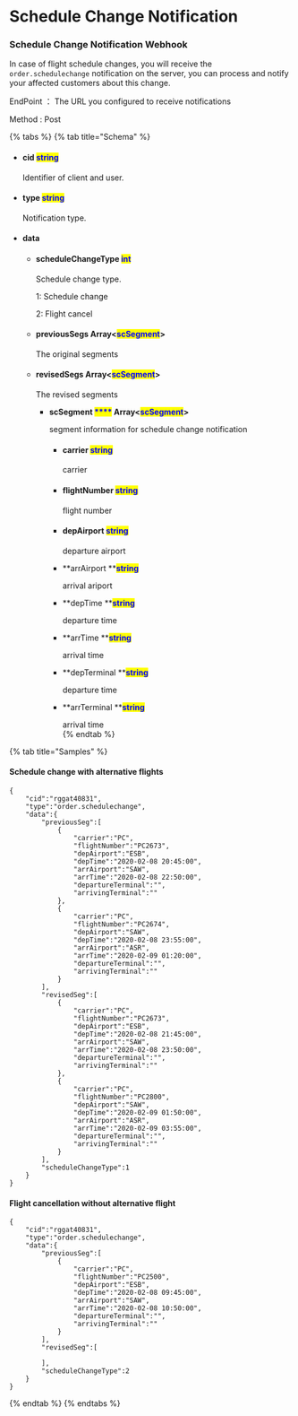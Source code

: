 # Schedule Change Notification

### Schedule Change Notification Webhook

In case of flight schedule changes, you will receive the `order.schedulechange` notification on the server, you can process and notify your affected customers about this change.

EndPoint ： The URL you configured to receive notifications

Method : Post

{% tabs %}
{% tab title="Schema" %}
*   #### cid                                  <mark style="color:blue;">string</mark>                                                                                                

    Identifier of client and user.
*   #### type                              <mark style="color:blue;">string</mark>                                                                                                 

    Notification type.
* #### data                                                                                                                                           
  *   #### scheduleChangeType               <mark style="color:blue;">int</mark> 

      Schedule change type.

      1: Schedule change

      2: Flight cancel
  *   #### previousSegs                                 **Array**<<mark style="color:blue;">scSegment</mark>>      <mark style="color:blue;"></mark>     

      The original segments
  *   #### revisedSegs                             <mark style="color:blue;"></mark>       Array<<mark style="color:blue;">scSegment</mark>>      <mark style="color:blue;"></mark>     

      The revised segments

      *   **scSegment                               **<mark style="color:blue;">****</mark>**  Array<**<mark style="color:blue;">**scSegment**</mark>**>**      <mark style="color:blue;"></mark>     

          segment information for schedule change notification              <mark style="color:blue;"></mark>             

          *   #### carrier                                  <mark style="color:blue;">string</mark>                                                                      

              carrier
          *   #### flightNumber                     <mark style="color:blue;">string</mark>                                                                            

              flight number
          *   #### depAirport                          <mark style="color:blue;">string</mark>                                                                            

              departure airport
          *   **arrAirport                             **<mark style="color:blue;">**string**</mark>        <mark style="color:blue;"></mark>                                                                     <mark style="color:blue;"></mark><mark style="color:blue;"></mark>                                                                    

              arrival ariport
          *   **depTime                                **<mark style="color:blue;">**string**</mark>    <mark style="color:blue;"></mark>                                                                         <mark style="color:blue;"></mark><mark style="color:blue;"></mark>                                                                        

              departure time
          *   **arrTime                                  **<mark style="color:blue;">**string**</mark>       <mark style="color:blue;"></mark>                                                                      <mark style="color:blue;"></mark><mark style="color:blue;"></mark>                                                                     

              arrival time                <mark style="color:blue;"></mark>               
          *   **depTerminal                         **<mark style="color:blue;">**string**</mark>    <mark style="color:blue;"></mark>                                                                         <mark style="color:blue;"></mark><mark style="color:blue;"></mark>                                                                        

              departure time
          *   **arrTerminal                           **<mark style="color:blue;">**string**</mark>       <mark style="color:blue;"></mark>                                                                      <mark style="color:blue;"></mark><mark style="color:blue;"></mark>                                                                     

              arrival time      <mark style="color:blue;"></mark>     
{% endtab %}

{% tab title="Samples" %}
#### Schedule change with alternative flights

```
{
    "cid":"rggat40831",
    "type":"order.schedulechange",
    "data":{
        "previousSeg":[
            {
                "carrier":"PC",
                "flightNumber":"PC2673",
                "depAirport":"ESB",
                "depTime":"2020-02-08 20:45:00",
                "arrAirport":"SAW",
                "arrTime":"2020-02-08 22:50:00",
                "departureTerminal":"",
                "arrivingTerminal":""
            },
            {
                "carrier":"PC",
                "flightNumber":"PC2674",
                "depAirport":"SAW",
                "depTime":"2020-02-08 23:55:00",
                "arrAirport":"ASR",
                "arrTime":"2020-02-09 01:20:00",
                "departureTerminal":"",
                "arrivingTerminal":""
            }
        ],
        "revisedSeg":[
            {
                "carrier":"PC",
                "flightNumber":"PC2673",
                "depAirport":"ESB",
                "depTime":"2020-02-08 21:45:00",
                "arrAirport":"SAW",
                "arrTime":"2020-02-08 23:50:00",
                "departureTerminal":"",
                "arrivingTerminal":""
            },
            {
                "carrier":"PC",
                "flightNumber":"PC2800",
                "depAirport":"SAW",
                "depTime":"2020-02-09 01:50:00",
                "arrAirport":"ASR",
                "arrTime":"2020-02-09 03:55:00",
                "departureTerminal":"",
                "arrivingTerminal":""
            }
        ],
        "scheduleChangeType":1
    }
}
```

#### Flight cancellation without alternative flight

```
{
    "cid":"rggat40831",
    "type":"order.schedulechange",
    "data":{
        "previousSeg":[
            {
                "carrier":"PC",
                "flightNumber":"PC2500",
                "depAirport":"ESB",
                "depTime":"2020-02-08 09:45:00",
                "arrAirport":"SAW",
                "arrTime":"2020-02-08 10:50:00",
                "departureTerminal":"",
                "arrivingTerminal":""
            }
        ],
        "revisedSeg":[

        ],
        "scheduleChangeType":2
    }
}
```


{% endtab %}
{% endtabs %}
